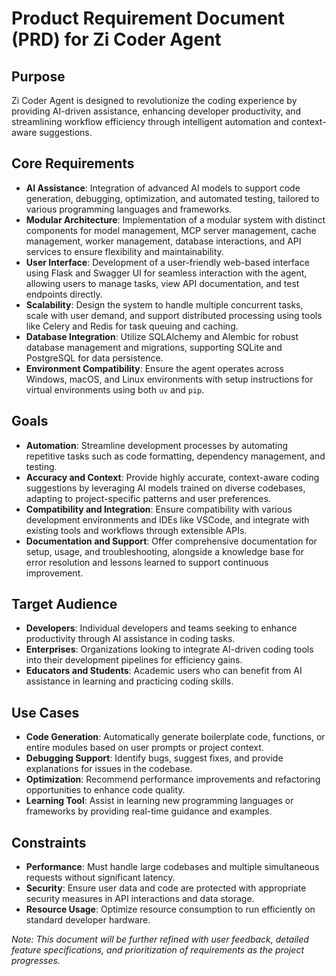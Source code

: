 # Product Requirement Document (PRD) for Zi Coder Agent

## Purpose
Zi Coder Agent is designed to revolutionize the coding experience by providing AI-driven assistance, enhancing developer productivity, and streamlining workflow efficiency through intelligent automation and context-aware suggestions.

## Core Requirements
- **AI Assistance**: Integration of advanced AI models to support code generation, debugging, optimization, and automated testing, tailored to various programming languages and frameworks.
- **Modular Architecture**: Implementation of a modular system with distinct components for model management, MCP server management, cache management, worker management, database interactions, and API services to ensure flexibility and maintainability.
- **User Interface**: Development of a user-friendly web-based interface using Flask and Swagger UI for seamless interaction with the agent, allowing users to manage tasks, view API documentation, and test endpoints directly.
- **Scalability**: Design the system to handle multiple concurrent tasks, scale with user demand, and support distributed processing using tools like Celery and Redis for task queuing and caching.
- **Database Integration**: Utilize SQLAlchemy and Alembic for robust database management and migrations, supporting SQLite and PostgreSQL for data persistence.
- **Environment Compatibility**: Ensure the agent operates across Windows, macOS, and Linux environments with setup instructions for virtual environments using both `uv` and `pip`.

## Goals
- **Automation**: Streamline development processes by automating repetitive tasks such as code formatting, dependency management, and testing.
- **Accuracy and Context**: Provide highly accurate, context-aware coding suggestions by leveraging AI models trained on diverse codebases, adapting to project-specific patterns and user preferences.
- **Compatibility and Integration**: Ensure compatibility with various development environments and IDEs like VSCode, and integrate with existing tools and workflows through extensible APIs.
- **Documentation and Support**: Offer comprehensive documentation for setup, usage, and troubleshooting, alongside a knowledge base for error resolution and lessons learned to support continuous improvement.

## Target Audience
- **Developers**: Individual developers and teams seeking to enhance productivity through AI assistance in coding tasks.
- **Enterprises**: Organizations looking to integrate AI-driven coding tools into their development pipelines for efficiency gains.
- **Educators and Students**: Academic users who can benefit from AI assistance in learning and practicing coding skills.

## Use Cases
- **Code Generation**: Automatically generate boilerplate code, functions, or entire modules based on user prompts or project context.
- **Debugging Support**: Identify bugs, suggest fixes, and provide explanations for issues in the codebase.
- **Optimization**: Recommend performance improvements and refactoring opportunities to enhance code quality.
- **Learning Tool**: Assist in learning new programming languages or frameworks by providing real-time guidance and examples.

## Constraints
- **Performance**: Must handle large codebases and multiple simultaneous requests without significant latency.
- **Security**: Ensure user data and code are protected with appropriate security measures in API interactions and data storage.
- **Resource Usage**: Optimize resource consumption to run efficiently on standard developer hardware.

*Note: This document will be further refined with user feedback, detailed feature specifications, and prioritization of requirements as the project progresses.*
